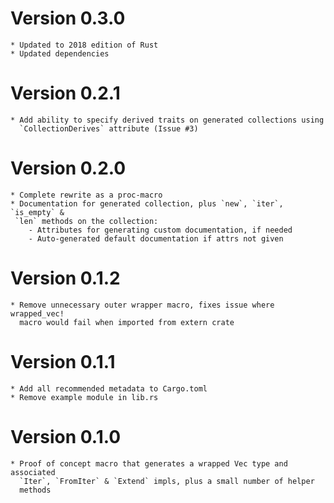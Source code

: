 Version 0.3.0
=============

    * Updated to 2018 edition of Rust
    * Updated dependencies 

Version 0.2.1
=============

    * Add ability to specify derived traits on generated collections using
      `CollectionDerives` attribute (Issue #3)

Version 0.2.0
=============

    * Complete rewrite as a proc-macro
    * Documentation for generated collection, plus `new`, `iter`, `is_empty` &
     `len` methods on the collection:
        - Attributes for generating custom documentation, if needed
        - Auto-generated default documentation if attrs not given

Version 0.1.2
=============

    * Remove unnecessary outer wrapper macro, fixes issue where wrapped_vec!
      macro would fail when imported from extern crate

Version 0.1.1
=============

    * Add all recommended metadata to Cargo.toml
    * Remove example module in lib.rs

Version 0.1.0
=============

    * Proof of concept macro that generates a wrapped Vec type and associated
      `Iter`, `FromIter` & `Extend` impls, plus a small number of helper
      methods